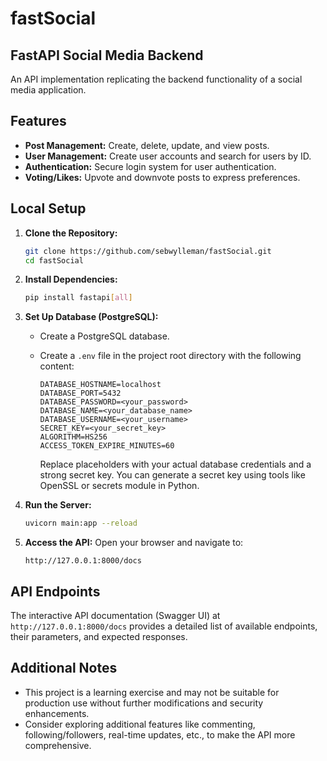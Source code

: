 # fastSocial

## FastAPI Social Media Backend

An API implementation replicating the backend functionality of a social media application.

## Features

- **Post Management:** Create, delete, update, and view posts.
- **User Management:** Create user accounts and search for users by ID.
- **Authentication:** Secure login system for user authentication.
- **Voting/Likes:** Upvote and downvote posts to express preferences.

## Local Setup

1. **Clone the Repository:**

   ```bash
   git clone https://github.com/sebwylleman/fastSocial.git
   cd fastSocial
   ```

2. **Install Dependencies:**

   ```bash
   pip install fastapi[all]
   ```

3. **Set Up Database (PostgreSQL):**

   - Create a PostgreSQL database.
   - Create a `.env` file in the project root directory with the following content:

     ```
     DATABASE_HOSTNAME=localhost
     DATABASE_PORT=5432
     DATABASE_PASSWORD=<your_password>
     DATABASE_NAME=<your_database_name>
     DATABASE_USERNAME=<your_username>
     SECRET_KEY=<your_secret_key>
     ALGORITHM=HS256
     ACCESS_TOKEN_EXPIRE_MINUTES=60
     ```

     Replace placeholders with your actual database credentials and a strong secret key. You can generate a secret key using tools like OpenSSL or secrets module in Python.

4. **Run the Server:**

   ```bash
   uvicorn main:app --reload
   ```

5. **Access the API:**
   Open your browser and navigate to:
   ```
   http://127.0.0.1:8000/docs
   ```

## API Endpoints

The interactive API documentation (Swagger UI) at `http://127.0.0.1:8000/docs` provides a detailed list of available endpoints, their parameters, and expected responses.

## Additional Notes

- This project is a learning exercise and may not be suitable for production use without further modifications and security enhancements.
- Consider exploring additional features like commenting, following/followers, real-time updates, etc., to make the API more comprehensive.
